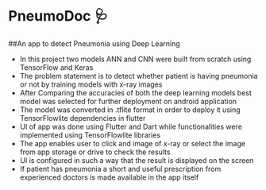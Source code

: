 # **PneumoDoc** 🩺

##An app to detect Pneumonia using Deep Learning
- In this project two models ANN and CNN were built from scratch using TensorFlow and Keras
- The problem statement is to detect whether patient is having pneumonia or not by training models with x-ray images
- After Comparing the accuracies of both the deep learning models best model was selected for further deployment on android application
- The model was converted in .tflite format in order to deploy it using TensorFlowlite dependencies in flutter
- UI of app was done using Flutter and Dart while functionalities were implemented using TensorFlowlite libraries
- The app enables user to click and image of x-ray or select the image from app storage or drive to check the results
- UI is configured in such a way that the result is displayed on the screen
- If patient has pneumonia a short and useful prescription from experienced doctors is made available in the app itself




